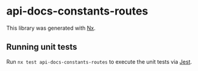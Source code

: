 # api-docs-constants-routes

This library was generated with [Nx](https://nx.dev).

## Running unit tests

Run `nx test api-docs-constants-routes` to execute the unit tests via [Jest](https://jestjs.io).
